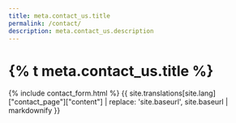 ```yaml
---
title: meta.contact_us.title
permalink: /contact/
description: meta.contact_us.description
---
```


<div class="bg-navy">
  <div class="container cntnr-wide px2 py3 sm-py4">
    <h1 class="m0 white">
      {% t meta.contact_us.title %}
    </h1>
  </div>
</div>

<div class="bg-white">
  <div class="container cntnr-wide px2 pt4 pb5">
    <div class="sm-col-8 mb2">	
      {% include contact_form.html %}
      {{ site.translations[site.lang]["contact_page"]["content"] | replace: 'site.baseurl', site.baseurl | markdownify }}
    </div>
  </div>
</div>

